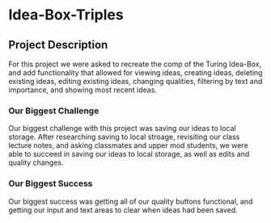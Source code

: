 # Idea-Box-Triples

## Project Description

For this project we were asked to recreate the comp of the Turing Idea-Box, and add functionality that allowed for viewing ideas, creating ideas, deleting existing ideas, editing existing ideas, changing qualities, filtering by text and importance, and showing most recent ideas. 

### Our Biggest Challenge

Our biggest challenge with this project was saving our ideas to local storage. After researching saving to local stroage, revisiting our class lecture notes, and asking classmates and upper mod students, we were able to succeed in saving our ideas to local storage, as well as edits and quality changes. 

### Our Biggest Success

Our biggest success was getting all of our quality buttons functional, and getting our input and text areas to clear when ideas had been saved.

